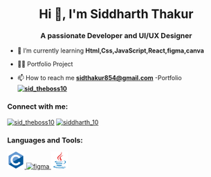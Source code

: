 <h1 align="center">Hi 👋, I'm Siddharth Thakur</h1>
<h3 align="center">A passionate Developer and UI/UX Designer</h3>

- 🌱 I’m currently learning **Html,Css,JavaScript,React,figma,canva**

- 👨‍💻 Portfolio Project 

- 📫 How to reach me **sidthakur854@gmail.com**
-Portfolio **<a href="https://twitter.com/sid_theboss10" target="blank"><img align="center" src="https://raw.githubusercontent.com/rahuldkjain/github-profile-readme-generator/master/src/images/icons/Social/twitter.svg" alt="sid_theboss10" height="30" width="40" /></a>**


<h3 align="left">Connect with me:</h3>
<p align="left">
<a href="https://twitter.com/sid_theboss10" target="blank"><img align="center" src="https://raw.githubusercontent.com/rahuldkjain/github-profile-readme-generator/master/src/images/icons/Social/twitter.svg" alt="sid_theboss10" height="30" width="40" /></a>
<a href="https://dribbble.com/siddharth_10" target="blank"><img align="center" src="https://raw.githubusercontent.com/rahuldkjain/github-profile-readme-generator/master/src/images/icons/Social/dribbble.svg" alt="siddharth_10" height="30" width="40" /></a>
</p>

<h3 align="left">Languages and Tools:</h3>
<p align="left"> <a href="https://www.cprogramming.com/" target="_blank" rel="noreferrer"> <img src="https://raw.githubusercontent.com/devicons/devicon/master/icons/c/c-original.svg" alt="c" width="40" height="40"/> </a> <a href="https://www.figma.com/" target="_blank" rel="noreferrer"> <img src="https://www.vectorlogo.zone/logos/figma/figma-icon.svg" alt="figma" width="40" height="40"/> </a> <a href="https://www.java.com" target="_blank" rel="noreferrer"> <img src="https://raw.githubusercontent.com/devicons/devicon/master/icons/java/java-original.svg" alt="java" width="40" height="40"/> </a> </p>
